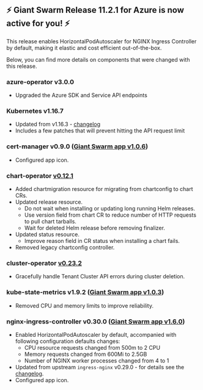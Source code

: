 ## :zap: Giant Swarm Release 11.2.1 for Azure is now active for you! :zap:

This release enables HorizontalPodAutoscaler for NGINX Ingress Controller by default, making it elastic and cost efficient out-of-the-box.

Below, you can find more details on components that were changed with this release.

### azure-operator v3.0.0

- Upgraded the Azure SDK and Service API endpoints

### Kubernetes v1.16.7

- Updated from v1.16.3 - [changelog](https://github.com/kubernetes/kubernetes/blob/master/CHANGELOG/CHANGELOG-1.16.md#changelog-since-v1166)
- Includes a few patches that will prevent hitting the API request limit

### cert-manager v0.9.0 ([Giant Swarm app v1.0.6](https://github.com/giantswarm/cert-manager-app/blob/master/CHANGELOG.md#v106-2020-02-28))

- Configured app icon.

### chart-operator [v0.12.1](https://github.com/giantswarm/chart-operator/releases/tag/v0.12.1)

- Added chartmigration resource for migrating from chartconfig to chart CRs.
- Updated release resource.
  - Do not wait when installing or updating long running Helm releases.
  - Use version field from chart CR to reduce number of HTTP requests to pull chart tarballs.
  - Wait for deleted Helm release before removing finalizer.
- Updated status resource.
  - Improve reason field in CR status when installing a chart fails.
- Removed legacy chartconfig controller.

### cluster-operator [v0.23.2](https://github.com/giantswarm/cluster-operator/releases/tag/v0.23.2)

- Gracefully handle Tenant Cluster API errors during cluster deletion.

### kube-state-metrics v1.9.2 ([Giant Swarm app v1.0.3](https://github.com/giantswarm/kube-state-metrics-app/blob/master/CHANGELOG.md#v103))

- Removed CPU and memory limits to improve reliability.

### nginx-ingress-controller v0.30.0 ([Giant Swarm app v1.6.0](https://github.com/giantswarm/nginx-ingress-controller-app/blob/master/CHANGELOG.md#v160-2020-02-28))

- Enabled HorizontalPodAutoscaler by default, accompanied with following configuration defaults changes:
  - CPU resource requests changed from 500m to 2 CPU
  - Memory requests changed from 600Mi to 2.5GB
  - Number of NGINX worker processes changed from 4 to 1
- Updated from upstream `ingress-nginx` v0.29.0 - for details see the [changelog](https://github.com/kubernetes/ingress-nginx/releases/tag/nginx-0.30.0).
- Configured app icon.
